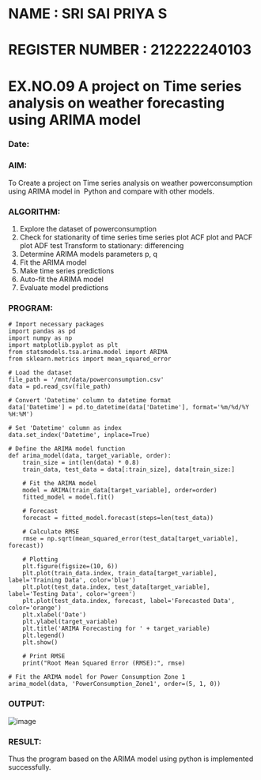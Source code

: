 # NAME : SRI SAI PRIYA S
# REGISTER NUMBER : 212222240103
# EX.NO.09        A project on Time series analysis on weather forecasting using ARIMA model 
### Date: 

### AIM:
To Create a project on Time series analysis on weather powerconsumption using ARIMA model in  Python and compare with other models.
### ALGORITHM:
1. Explore the dataset of powerconsumption
2. Check for stationarity of time series time series plot
   ACF plot and PACF plot
   ADF test
   Transform to stationary: differencing
3. Determine ARIMA models parameters p, q
4. Fit the ARIMA model
5. Make time series predictions
6. Auto-fit the ARIMA model
7. Evaluate model predictions
### PROGRAM:
```
# Import necessary packages
import pandas as pd
import numpy as np
import matplotlib.pyplot as plt
from statsmodels.tsa.arima.model import ARIMA
from sklearn.metrics import mean_squared_error

# Load the dataset
file_path = '/mnt/data/powerconsumption.csv'
data = pd.read_csv(file_path)

# Convert 'Datetime' column to datetime format
data['Datetime'] = pd.to_datetime(data['Datetime'], format='%m/%d/%Y %H:%M')

# Set 'Datetime' column as index
data.set_index('Datetime', inplace=True)

# Define the ARIMA model function
def arima_model(data, target_variable, order):
    train_size = int(len(data) * 0.8)
    train_data, test_data = data[:train_size], data[train_size:]

    # Fit the ARIMA model
    model = ARIMA(train_data[target_variable], order=order)
    fitted_model = model.fit()

    # Forecast
    forecast = fitted_model.forecast(steps=len(test_data))

    # Calculate RMSE
    rmse = np.sqrt(mean_squared_error(test_data[target_variable], forecast))

    # Plotting
    plt.figure(figsize=(10, 6))
    plt.plot(train_data.index, train_data[target_variable], label='Training Data', color='blue')
    plt.plot(test_data.index, test_data[target_variable], label='Testing Data', color='green')
    plt.plot(test_data.index, forecast, label='Forecasted Data', color='orange')
    plt.xlabel('Date')
    plt.ylabel(target_variable)
    plt.title('ARIMA Forecasting for ' + target_variable)
    plt.legend()
    plt.show()

    # Print RMSE
    print("Root Mean Squared Error (RMSE):", rmse)

# Fit the ARIMA model for Power Consumption Zone 1
arima_model(data, 'PowerConsumption_Zone1', order=(5, 1, 0))
```

### OUTPUT:

![image](https://github.com/user-attachments/assets/93c9649c-9c39-4454-9303-401d54d4b41f)

### RESULT:
Thus the program based on the ARIMA model using python is implemented successfully.

